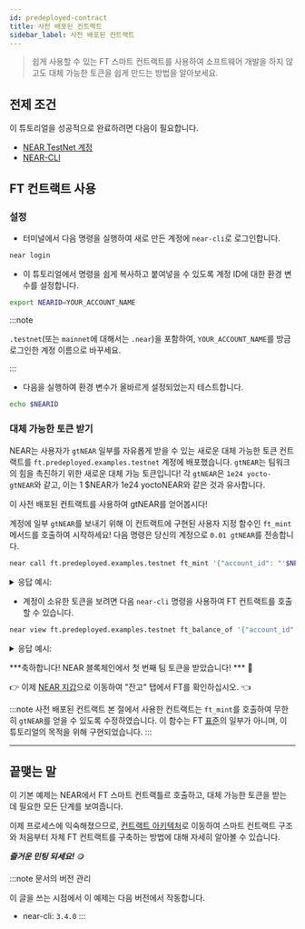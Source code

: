 ```yaml
---
id: predeployed-contract
title: 사전 배포된 컨트랙트
sidebar_label: 사전 배포된 컨트랙트
---
```


>  쉽게 사용할 수 있는 FT 스마트 컨트랙트를 사용하여 소프트웨어 개발을 하지 않고도 대체 가능한 토큰을 쉽게 만드는 방법을 알아보세요.

## 전제 조건

이 튜토리얼을 성공적으로 완료하려면 다음이 필요합니다.

- [NEAR TestNet 계정](/concepts/basics/accounts/creating-accounts)
- [NEAR-CLI](/tools/near-cli#setup)

## FT 컨트랙트 사용

### 설정

- 터미널에서 다음 명령을 실행하여 새로 만든 계정에 `near-cli`로 로그인합니다.

```bash
near login
```

 - 이 튜토리얼에서 명령을 쉽게 복사하고 붙여넣을 수 있도록 계정 ID에 대한 환경 변수를 설정합니다.

```bash
export NEARID=YOUR_ACCOUNT_NAME
```
:::note

`.testnet`(또는 `mainnet`에 대해서는 `.near`)을 포함하여, `YOUR_ACCOUNT_NAME`를 방금 로그인한 계정 이름으로 바꾸세요.

:::

- 다음을 실행하여 환경 변수가 올바르게 설정되었는지 테스트합니다.

```bash
echo $NEARID
```

### 대체 가능한 토큰 받기

NEAR는 사용자가 `gtNEAR` 일부를 자유롭게 받을 수 있는 새로운 대체 가능한 토큰 컨트랙트를 `ft.predeployed.examples.testnet` 계정에 배포했습니다. `gtNEAR`는 팀워크의 힘을 촉진하기 위한 새로운 대체 가능 토큰입니다! 각 `gtNEAR`은 `1e24 yocto-gtNEAR`와 같고, 이는 1 $NEAR가 1e24 yoctoNEAR와 같은 것과 유사합니다.

이 사전 배포된 컨트랙트를 사용하여 gtNEAR를 얻어봅시다!

계정에 일부 `gtNEAR`를 보내기 위해 이 컨트랙트에 구현된 사용자 지정 함수인 `ft_mint` 메서드를 호출하여 시작하세요! 다음 명령은 당신의 계정으로 `0.01 gtNEAR`를 전송합니다.

```bash
near call ft.predeployed.examples.testnet ft_mint '{"account_id": "'$NEARID'", "amount": "10000000000000000000000"}' --accountId $NEARID
```

<details>
<summary>응답 예시: </summary>
<p>

```json
Log [ft.predeployed.examples.testnet]: EVENT_JSON:{"standard":"nep141","version":"1.0.0","event":"ft_mint","data":[{"owner_id":"benjiman.testnet","amount":"10000000000000000000000","memo":"FTs Minted"}]}
Transaction Id Fhqa8YDLKxnxM9jjHCPN4hn1w1RKESYrav3kwDjhWWUu
To see the transaction in the transaction explorer, please open this url in your browser
https://explorer.testnet.near.org/transactions/Fhqa8YDLKxnxM9jjHCPN4hn1w1RKESYrav3kwDjhWWUu
''
```

</p>
</details>

- 계정이 소유한 토큰을 보려면 다음 `near-cli` 명령을 사용하여 FT 컨트랙트를 호출할 수 있습니다.

```bash
near view ft.predeployed.examples.testnet ft_balance_of '{"account_id": "'$NEARID'"}'
```

<details>
<summary>응답 예시: </summary>
<p>

```json
'2250000000000000000000'
```

</p>
</details>

***축하합니다! NEAR 블록체인에서 첫 번째 팀 토큰을 받았습니다! *** 🎉

👉 이제 [NEAR 지갑](http://wallet.testnet.near.org)으로 이동하여 "잔고" 탭에서 FT를 확인하십시오. 👈

:::note 사전 배포된 컨트랙트
본 절에서 사용한 컨트랙트는 `ft_mint`를 호출하여 무한히 `gtNEAR`를 얻을 수 있도록 수정하였습니다. 이 함수는 FT [표준](https://nomicon.io/Standards/Tokens/FungibleToken/Core)의 일부가 아니며, 이 튜토리얼의 목적을 위해 구현되었습니다.
:::

---

## 끝맺는 말

이 기본 예제는 NEAR에서 FT 스마트 컨트랙틀르 호출하고, 대체 가능한 토큰을 받는 데 필요한 모든 단계를 보여줍니다.

이제 프로세스에 익숙해졌으므로, [컨트랙트 아키텍처](/tutorials/fts/skeleton)로 이동하여 스마트 컨트랙트 구조와 처음부터 자체 FT 컨트랙트를 구축하는 방법에 대해 자세히 알아볼 수 있습니다.

***즐거운 민팅 되세요!*** 🪙

:::note 문서의 버전 관리

이 글을 쓰는 시점에서 이 예제는 다음 버전에서 작동합니다.

- near-cli: `3.4.0`
:::
